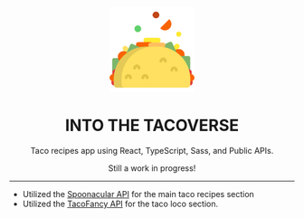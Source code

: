 <p align='center'>
    <img alt='taco' src='https://github.com/DevMo-13/into-the-tacoverse/blob/main/taco.png' width='150' />
</p>

<h1 align='center'>
  	INTO THE TACOVERSE
</h1>

<p align='center'>Taco recipes app using React, TypeScript, Sass, and Public APIs.</p>
<p align='center'>Still a work in progress!</p>

---

- Utilized the [Spoonacular API](https://spoonacular.com/food-api) for the main taco recipes section
- Utilized the [TacoFancy API](https://github.com/evz/tacofancy-api) for the taco loco section.
